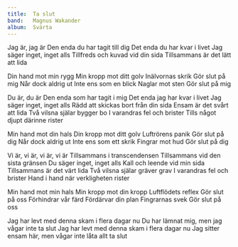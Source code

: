 ```yaml
---
title:  Ta slut
band:   Magnus Wakander
album:  Svärta
---
```


Jag är, jag är
Den enda du har tagit till dig
Det enda du har kvar i livet
Jag säger inget, inget alls
Tillfreds och kuvad vid din sida
Tillsammans är det lätt att lida

Din hand mot min rygg
Min kropp mot ditt golv
Inälvornas skrik
Gör slut på mig
Når dock aldrig ut
Inte ens som en blick
Naglar mot sten
Gör slut på mig

Du är, du är
Den enda som har tagit i mig
Det enda jag har kvar i livet
Jag säger inget, inget alls
Rädd att skickas bort från din sida
Ensam är det svårt att lida
Två vilsna själar bygger bo
I varandras fel och brister
Tills något djupt därinne rister

Min hand mot din hals
Din kropp mot ditt golv
Luftrörens panik
Gör slut på dig
Når dock aldrig ut
Inte ens som ett skrik
Fingrar mot hud
Gör slut på dig

Vi är, vi är, vi är, vi är
Tillsammans i transcendensen 
Tillsammans vid den sista gränsen
Du säger inget, inget alls
Kall och leende vid min sida
Tillsammans är det värt lida
Två vilsna själar gräver grav
I varandras fel och brister
Hand i hand när verkligheten rister

Min hand mot min hals
Min kropp mot din kropp
Luftflödets reflex
Gör slut på oss
Förhindrar vår färd
Fördärvar din plan
Fingrarnas svek
Gör slut på oss

Jag har levt med denna skam i flera dagar nu
Du har lämnat mig, men jag vågar inte ta slut
Jag har levt med denna skam i flera dagar nu
Jag sitter ensam här, men vågar inte låta allt ta slut